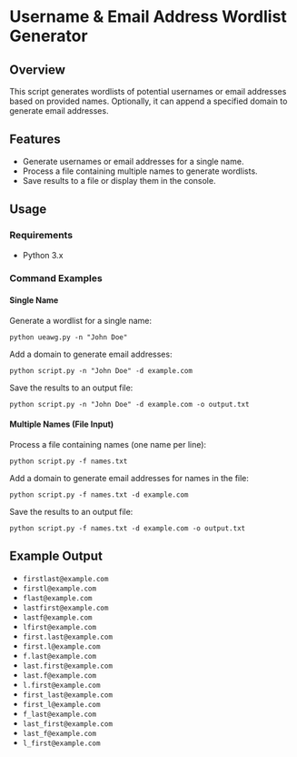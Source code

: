# Username & Email Address Wordlist Generator

## Overview
This script generates wordlists of potential usernames or email addresses based on provided names. Optionally, it can append a specified domain to generate email addresses.

## Features
- Generate usernames or email addresses for a single name.
- Process a file containing multiple names to generate wordlists.
- Save results to a file or display them in the console.

## Usage

### Requirements
- Python 3.x

### Command Examples

#### Single Name
Generate a wordlist for a single name:
```
python ueawg.py -n "John Doe"
```

Add a domain to generate email addresses:
```
python script.py -n "John Doe" -d example.com
```

Save the results to an output file:
```
python script.py -n "John Doe" -d example.com -o output.txt
```

#### Multiple Names (File Input)
Process a file containing names (one name per line):
```
python script.py -f names.txt
```

Add a domain to generate email addresses for names in the file:
```
python script.py -f names.txt -d example.com
```

Save the results to an output file:
```
python script.py -f names.txt -d example.com -o output.txt
```

## Example Output
- `firstlast@example.com`
- `firstl@example.com`
- `flast@example.com`
- `lastfirst@example.com`
- `lastf@example.com`
- `lfirst@example.com`
- `first.last@example.com`
- `first.l@example.com`
- `f.last@example.com`
- `last.first@example.com`
- `last.f@example.com`
- `l.first@example.com`
- `first_last@example.com`
- `first_l@example.com`
- `f_last@example.com`
- `last_first@example.com`
- `last_f@example.com`
- `l_first@example.com`
